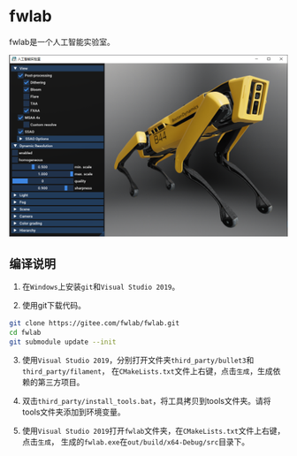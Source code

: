 # fwlab

fwlab是一个人工智能实验室。

![image](image/screenshot.png)

## 编译说明

1. 在`Windows`上安装`git`和`Visual Studio 2019`。

2. 使用git下载代码。

```sh
git clone https://gitee.com/fwlab/fwlab.git
cd fwlab
git submodule update --init
```

3. 使用`Visual Studio 2019`，分别打开文件夹`third_party/bullet3`和`third_party/filament`，
在`CMakeLists.txt`文件上右键，点击`生成`，生成依赖的第三方项目。

4. 双击`third_party/install_tools.bat`，将工具拷贝到tools文件夹。请将tools文件夹添加到环境变量。

5. 使用`Visual Studio 2019`打开`fwlab`文件夹，在`CMakeLists.txt`文件上右键，点击`生成`，
生成的`fwlab.exe`在`out/build/x64-Debug/src`目录下。

